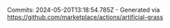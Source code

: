 Commits: 2024-05-20T13:18:54.785Z - Generated via https://github.com/marketplace/actions/artificial-grass
<br>
